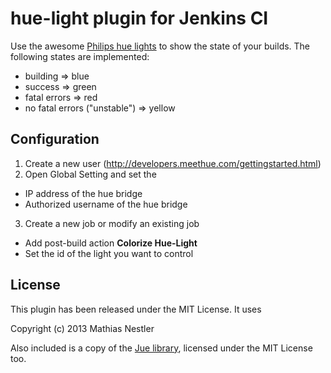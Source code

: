 # hue-light plugin for Jenkins CI


Use the awesome [Philips hue lights](https://www.meethue.com) to show the state of your builds.
The following states are implemented:

* building => blue
* success => green
* fatal errors => red
* no fatal errors ("unstable") => yellow


## Configuration

1. Create a new user (http://developers.meethue.com/gettingstarted.html)
2. Open Global Setting and set the
  * IP address of the hue bridge
  * Authorized username of the hue bridge
3. Create a new job or modify an existing job
  * Add post-build action **Colorize Hue-Light**
  * Set the id of the light you want to control


## License

This plugin has been released under the MIT License. It uses

Copyright (c) 2013 Mathias Nestler

Also included is a copy of the [Jue library](https://github.com/Q42/Jue), licensed under the MIT License too.